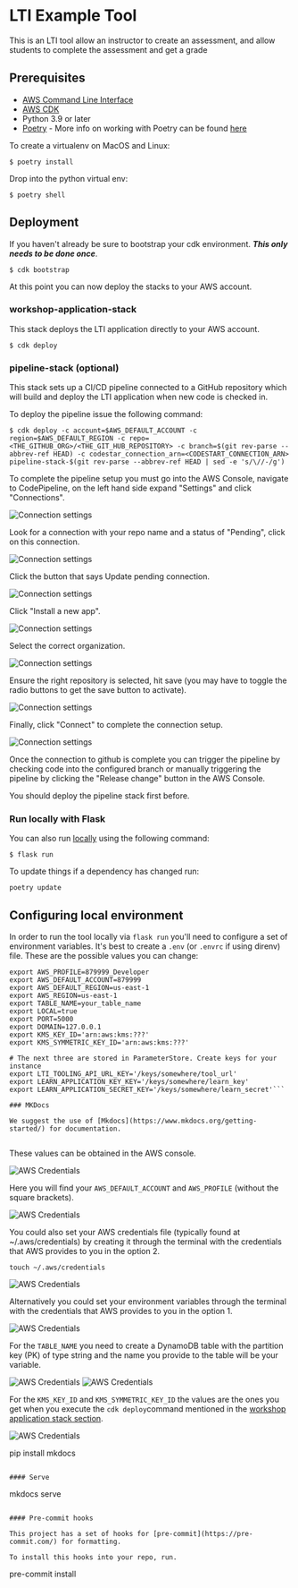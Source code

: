 # LTI Example Tool

This is an LTI tool allow an instructor to create an assessment, and allow students to complete the assessment and get a grade

## Prerequisites

- [AWS Command Line Interface](https://aws.amazon.com/cli/)
- [AWS CDK](https://docs.aws.amazon.com/cdk/latest/guide/getting_started.html#getting_started_install)
- Python 3.9 or later
- [Poetry](https://python-poetry.org/docs/) - More info on working with Poetry can be found [here](./docs/POETRY.md)

To create a virtualenv on MacOS and Linux:

```
$ poetry install
```

Drop into the python virtual env:

```
$ poetry shell
```

## Deployment

If you haven't already be sure to bootstrap your cdk environment. ***This only needs to be done once***.

```
$ cdk bootstrap
```

At this point you can now deploy the stacks to your AWS account.

### workshop-application-stack

This stack deploys the LTI application directly to your AWS account.

```
$ cdk deploy 
```

### pipeline-stack (optional)

This stack sets up a CI/CD pipeline connected to a GitHub repository which will build and deploy the LTI application when new code is checked in.

To deploy the pipeline issue the following command:

```
$ cdk deploy -c account=$AWS_DEFAULT_ACCOUNT -c region=$AWS_DEFAULT_REGION -c repo=<THE_GITHUB_ORG>/<THE_GIT_HUB_REPOSITORY> -c branch=$(git rev-parse --abbrev-ref HEAD) -c codestar_connection_arn=<CODESTART_CONNECTION_ARN> pipeline-stack-$(git rev-parse --abbrev-ref HEAD | sed -e 's/\//-/g')
```

To complete the pipeline setup you must go into the AWS Console, navigate to CodePipeline, on the left hand side expand "Settings" and click "Connections".

![Connection settings](docs/images/connections01.png)

Look for a connection with your repo name and a status of "Pending", click on this connection.

![Connection settings](docs/images/connections02.png)

Click the button that says Update pending connection.

![Connection settings](docs/images/connections03.png)

Click "Install a new app".

![Connection settings](docs/images/connections04.png)

Select the correct organization.

![Connection settings](docs/images/connections05.png)

Ensure the right repository is selected, hit save (you may have to toggle the radio buttons to get the save button to activate).

![Connection settings](docs/images/connections06.png)

Finally, click "Connect" to complete the connection setup.

![Connection settings](docs/images/connections07.png)

Once the connection to github is complete you can trigger the pipeline by checking code into the configured branch or manually triggering the pipeline by clicking the "Release change" button in the AWS Console.

You should deploy the pipeline stack first before.

### Run locally with Flask

You can also run [locally](#configuring-local-environment) using the following command:

```
$ flask run
```

To update things if a dependency has changed run:

```
poetry update
```

## Configuring local environment

In order to run the tool locally via `flask run` you'll need to configure a set of environment variables. It's best 
to create a `.env` (or `.envrc` if using direnv) file.
These are the possible values you can change:

````
export AWS_PROFILE=879999_Developer
export AWS_DEFAULT_ACCOUNT=879999
export AWS_DEFAULT_REGION=us-east-1
export AWS_REGION=us-east-1
export TABLE_NAME=your_table_name
export LOCAL=true
export PORT=5000
export DOMAIN=127.0.0.1
export KMS_KEY_ID='arn:aws:kms:???'
export KMS_SYMMETRIC_KEY_ID='arn:aws:kms:???'

# The next three are stored in ParameterStore. Create keys for your instance
export LTI_TOOLING_API_URL_KEY='/keys/somewhere/tool_url'
export LEARN_APPLICATION_KEY_KEY='/keys/somewhere/learn_key'
export LEARN_APPLICATION_SECRET_KEY='/keys/somewhere/learn_secret'```

### MKDocs

We suggest the use of [Mkdocs](https://www.mkdocs.org/getting-started/) for documentation.


````

These values can be obtained in the AWS console.

![AWS Credentials](docs/images/aws-credentials01.png)

Here you will find your `AWS_DEFAULT_ACCOUNT` and `AWS_PROFILE` (without the square brackets).

![AWS Credentials](docs/images/aws-credentials02.png)

You could also set your AWS credentials file (typically found at ~/.aws/credentials) by creating it through the terminal
with the credentials that AWS provides to you in the option 2.

```
touch ~/.aws/credentials
```

![AWS Credentials](docs/images/aws-credentials03.png)

Alternatively you could set your environment variables through the terminal with the credentials that AWS provides to you in the option 1.

![AWS Credentials](docs/images/aws-credentials04.png)

For the `TABLE_NAME` you need to create a DynamoDB table with the partition key (PK) of type string and the name you provide
to the table will be your variable.

![AWS Credentials](docs/images/aws-credentials05.png)
![AWS Credentials](docs/images/aws-credentials06.png)

For the `KMS_KEY_ID` and `KMS_SYMMETRIC_KEY_ID` the values are the ones you get when you execute the `cdk deploy`command 
mentioned in the [workshop application stack section](#workshop-application-stack).

![AWS Credentials](docs/images/aws-credentials07.png)




pip install mkdocs

```

#### Serve

```

mkdocs serve

```

#### Pre-commit hooks

This project has a set of hooks for [pre-commit](https://pre-commit.com/) for formatting.

To install this hooks into your repo, run.

```

pre-commit install

```

```
